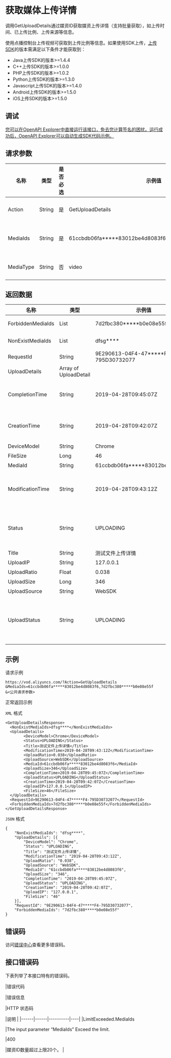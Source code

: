 # 获取媒体上传详情

调用GetUploadDetails通过媒资ID获取媒资上传详情（支持批量获取），如上传时间、已上传比例、上传来源等信息。

使用点播控制台上传视频可获取到上传比例等信息。如果使用SDK上传，[上传SDK](~~52200~~)的版本需满足以下条件才能获取到：

-   Java上传SDK的版本\>=1.4.4
-   C++上传SDK的版本\>=1.0.0
-   PHP上传SDK的版本\>=1.0.2
-   Python上传SDK的版本\>=1.3.0
-   Javascript上传SDK的版本\>=1.4.0
-   Android上传SDK的版本\>=1.5.0
-   iOS上传SDK的版本\>=1.5.0

## 调试

[您可以在OpenAPI Explorer中直接运行该接口，免去您计算签名的困扰。运行成功后，OpenAPI Explorer可以自动生成SDK代码示例。](https://api.aliyun.com/#product=vod&api=GetUploadDetails&type=RPC&version=2017-03-21)

## 请求参数

|名称|类型|是否必选|示例值|描述|
|--|--|----|---|--|
|Action|String|是|GetUploadDetails|系统规定参数。取值：**GetUploadDetails**。 |
|MediaIds|String|是|61ccbdb06fa\*\*\*\*\*83012be4d8083f6,7d2fbc380\*\*\*\*\*b0e08e55f|媒资ID。多个支持视频ID，请使用英文逗号（,）分隔，最多支持20个。 |
|MediaType|String|否|video|媒体类型。取固定值：**video**（音视频）。 |

## 返回数据

|名称|类型|示例值|描述|
|--|--|---|--|
|ForbiddenMediaIds|List|7d2fbc380\*\*\*\*\*b0e08e55f|禁止访问的媒体ID。 |
|NonExistMediaIds|List|dfsg\*\*\*\*|不存在的媒体ID。 |
|RequestId|String|9E290613-04F4-47\*\*\*\*\*F4-795D30732077|请求ID。 |
|UploadDetails|Array of UploadDetail| |上传详情列表。 |
|CompletionTime|String|2019-04-28T09:45:07Z|完成时间。格式为：*yyyy-MM-dd*T*HH:mm:ss*Z（UTC时间）。 |
|CreationTime|String|2019-04-28T09:42:07Z|创建时间。格式为：*yyyy-MM-dd*T*HH:mm:ss*Z（UTC时间）。 |
|DeviceModel|String|Chrome|设备模型。 |
|FileSize|Long|46|文件大小。 |
|MediaId|String|61ccbdb06fa\*\*\*\*\*83012be4d8083f6|上传视频ID。 |
|ModificationTime|String|2019-04-28T09:43:12Z|更新时间。格式为：\_yyyy-MM-ddTHH:mm:ssZ\_（UTC时间）。 |
|Status|String|UPLOADING|视频状态。具体的视频状态取值及描述，请参见[视频状态Status的取值列表。](~~52839~~)。 |
|Title|String|测试文件上传详情|标题。 |
|UploadIP|String|127.0.0.1|上传IP。 |
|UploadRatio|Float|0.038|上传比率。 |
|UploadSize|Long|346|上传大小。 |
|UploadSource|String|WebSDK|上传资源。 |
|UploadStatus|String|UPLOADING|上传任务状态。具体的上传状态取值及描述，请参见[上传任务状态 Status的取值列表](~~52839~~)。 |

## 示例

请求示例

```
https://vod.aliyuncs.com/?Action=GetUploadDetails
&MediaIds=61ccbdb06fa*****83012be4d8083f6,7d2fbc380*****b0e08e55f
&<公共请求参数>
```

正常返回示例

`XML` 格式

```
<GetUploadDetailsResponse>
  <NonExistMediaIds>dfsg****</NonExistMediaIds>
  <UploadDetails>
        <DeviceModel>Chrome</DeviceModel>
        <Status>UPLOADING</Status>
        <Title>测试文件上传详情</Title>
        <ModificationTime>2019-04-28T09:43:12Z</ModificationTime>
        <UploadRatio>0.038</UploadRatio>
        <UploadSource>WebSDK</UploadSource>
        <MediaId>61ccbdb06fa*****83012be4d8083f6</MediaId>
        <UploadSize>346</UploadSize>
        <CompletionTime>2019-04-28T09:45:07Z</CompletionTime>
        <UploadStatus>UPLOADING</UploadStatus>
        <CreationTime>2019-04-28T09:42:07Z</CreationTime>
        <UploadIP>127.0.0.1</UploadIP>
        <FileSize>46</FileSize>
  </UploadDetails>
  <RequestId>9E290613-04F4-47*****F4-795D30732077</RequestId>
  <ForbiddenMediaIds>7d2fbc380*****b0e08e55f</ForbiddenMediaIds>
</GetUploadDetailsResponse>
```

`JSON` 格式

```
{
	"NonExistMediaIds": "dfsg****",
	"UploadDetails": [{
		"DeviceModel": "Chrome",
		"Status": "UPLOADING",
		"Title": "测试文件上传详情",
		"ModificationTime": "2019-04-28T09:43:12Z",
		"UploadRatio": "0.038",
		"UploadSource": "WebSDK",
		"MediaId": "61ccbdb06fa*****83012be4d8083f6",
		"UploadSize": "346",
		"CompletionTime": "2019-04-28T09:45:07Z",
		"UploadStatus": "UPLOADING",
		"CreationTime": "2019-04-28T09:42:07Z",
		"UploadIP": "127.0.0.1",
		"FileSize": "46"
	}],
	"RequestId": "9E290613-04F4-47*****F4-795D30732077",
	"ForbiddenMediaIds": "7d2fbc380*****b0e08e55f"
}
```

## 错误码

访问[错误中心](https://error-center.alibabacloud.com/status/product/vod)查看更多错误码。

## 接口错误码

下表列举了本接口特有的错误码。

|错误代码

|错误信息

|HTTP 状态码

|说明 |
|------|------|----------|----|
|LimitExceeded.MediaIds

|The input parameter “MediaIds” Exceed the limit.

|400

|媒资ID数量超过上限20个。 |

